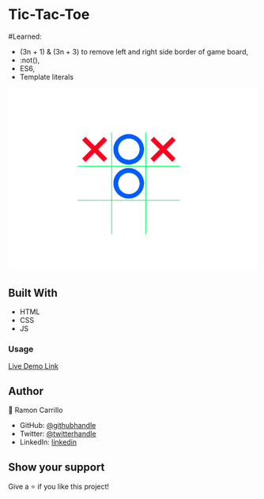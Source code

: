 # Tic-Tac-Toe

#Learned:

- (3n + 1) & (3n + 3) to remove left and right side border of game board,
- :not(),
- ES6,
- Template literals

![screenshot](./img/game-screen-shot.png)

## Built With

- HTML
- CSS
- JS

### Usage

[Live Demo Link](https://ramon-carrillo.github.io/Tic-Tac-Toe/)

## Author

👤 Ramon Carrillo

- GitHub: [@githubhandle](https://github.com/Ramon-Carrillo)
- Twitter: [@twitterhandle](https://twitter.com/ramon_de_NL)
- LinkedIn: [linkedin](https://www.linkedin.com/in/ramon-carrillo-54525a1ab/)

## Show your support

Give a ⭐️ if you like this project!


